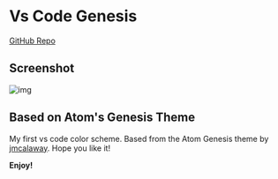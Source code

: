 # Vs Code Genesis

[GitHub Repo](https://github.com/omaromp2/vscodeGenesis)

## Screenshot 
![img](https://user-images.githubusercontent.com/3978597/33027317-22cf942e-cde9-11e7-81cc-30eff6725de5.png)

## Based on Atom's Genesis Theme 

My first vs code color scheme.
Based from the Atom Genesis theme by  [jmcalaway](https://github.com/jmcalaway). 
Hope you like it! 


**Enjoy!**